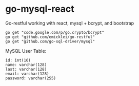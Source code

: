 go-mysql-react
==============

Go-restful working with react, mysql + bcrypt, and bootstrap

	go get "code.google.com/p/go.crypto/bcrypt"
	go get "github.com/emicklei/go-restful"
	go get "github.com/go-sql-driver/mysql"

MySQL User Table:

	id: int(16)
	name: varchar(128)
	last: varchar(128)
	email: varchar(128)
	password: varchar(255)
